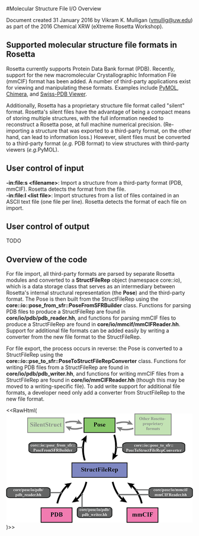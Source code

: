 #Molecular Structure File I/O Overview

Document created 31 January 2016 by Vikram K. Mulligan (vmullig@uw.edu) as part of the 2016 Chemical XRW (eXtreme Rosetta Workshop).

## Supported molecular structure file formats in Rosetta

Rosetta currently supports Protein Data Bank format (PDB).  Recently, support for the new macromolecular Crystallographic Information File (mmCIF) format has been added.  A number of third-party applications exist for viewing and manipulating these formats.  Examples include <a href="https://www.pymol.org/">PyMOL</a>, <a href="https://www.cgl.ucsf.edu/chimera/">Chimera</a>, and <a href="http://spdbv.vital-it.ch/">Swiss-PDB Viewer</a>.

Additionally, Rosetta has a proprietary structure file format called "silent" format.  Rosetta's silent files have the advantage of being a compact means of storing multiple structures, with the full information needed to reconstruct a Rosetta pose, at full machine numerical precision.  (Re-importing a structure that was exported to a third-party format, on the other hand, can lead to information loss.)  However, silent files must be converted to a third-party format (<i>e.g.</i> PDB format) to view structures with third-party viewers (<i>e.g.</i>PyMOL).

## User control of input

<b>-in:file:s \<filename\></b>: Import a structure from a third-party format (PDB, mmCIF).  Rosetta detects the format from the file.<br/>
<b>-in:file:l \<list file\></b>: Import structures from a list of files contained in an ASCII text file (one file per line).  Rosetta detects the format of each file on import.<br/>

## User control of output

TODO

## Overview of the code

For file import, all third-party formats are parsed by separate Rosetta modules and converted to a <b>StructFileRep</b> object (namespace core::io), which is a data storage class that serves as an intermediary between Rosetta's internal structural representation (the <b>Pose</b>) and the third-party format.  The Pose is then built from the StructFileRep using the <b>core::io::pose_from_sfr::PoseFromSFRBuilder</b> class.  Functions for parsing PDB files to produce a StructFileRep are found in <b>core/io/pdb/pdb_reader.hh</b>, and functions for parsing mmCIF files to produce a StructFileRep are found in <b>core/io/mmcif/mmCIFReader.hh</b>.  Support for additional file formats can be added easily by writing a converter from the new file format to the StructFileRep.

For file export, the process occurs in reverse: the Pose is converted to a StructFileRep using the <b>core::io::pse_to_sfr::PoseToStructFileRepConverter</b> class.  Functions for writing PDB files from a StructFileRep are found in <b>core/io/pdb/pdb_writer.hh</b>, and functions for writing mmCIF files from a StructFileRep are found in <b>core/io/mmCIFReader.hh</b> (though this may be moved to a writing-specific file).  To add write support for additional file formats, a developer need only add a converter from StructFileRep to the new file format.

<<RawHtml(
<img src="images/FileIODiagram_small.png" alt="Overview of the third-party structure file import/export machinery in Rosetta." />
)>>